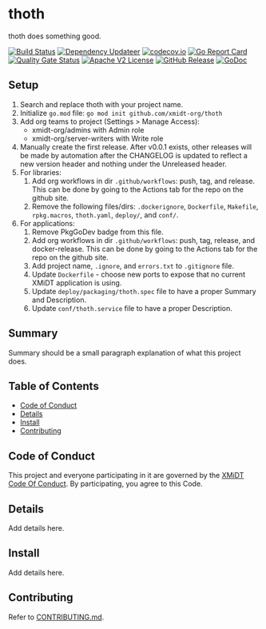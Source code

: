 # thoth

thoth does something good.

[![Build Status](https://github.com/xmidt-org/thoth/actions/workflows/ci.yml/badge.svg)](https://github.com/xmidt-org/thoth/actions/workflows/ci.yml)
[![Dependency Updateer](https://github.com/xmidt-org/thoth/actions/workflows/updater.yml/badge.svg)](https://github.com/xmidt-org/thoth/actions/workflows/updater.yml)
[![codecov.io](http://codecov.io/github/xmidt-org/thoth/coverage.svg?branch=main)](http://codecov.io/github/xmidt-org/thoth?branch=main)
[![Go Report Card](https://goreportcard.com/badge/github.com/xmidt-org/thoth)](https://goreportcard.com/report/github.com/xmidt-org/thoth)
[![Quality Gate Status](https://sonarcloud.io/api/project_badges/measure?project=xmidt-org_thoth&metric=alert_status)](https://sonarcloud.io/dashboard?id=xmidt-org_thoth)
[![Apache V2 License](http://img.shields.io/badge/license-Apache%20V2-blue.svg)](https://github.com/xmidt-org/thoth/blob/main/LICENSE)
[![GitHub Release](https://img.shields.io/github/release/xmidt-org/thoth.svg)](CHANGELOG.md)
[![GoDoc](https://pkg.go.dev/badge/github.com/xmidt-org/thoth)](https://pkg.go.dev/github.com/xmidt-org/thoth)

## Setup

1. Search and replace thoth with your project name.
1. Initialize `go.mod` file: `go mod init github.com/xmidt-org/thoth`
1. Add org teams to project (Settings > Manage Access): 
    - xmidt-org/admins with Admin role
    - xmidt-org/server-writers with Write role
1. Manually create the first release.  After v0.0.1 exists, other releases will be made by automation after the CHANGELOG is updated to reflect a new version header and nothing under the Unreleased header.
1. For libraries:
    1. Add org workflows in dir `.github/workflows`: push, tag, and release. This can be done by going to the Actions tab for the repo on the github site.
    1. Remove the following files/dirs: `.dockerignore`, `Dockerfile`, `Makefile`, `rpkg.macros`, `thoth.yaml`, `deploy/`, and `conf/`.
1. For applications:
    1. Remove PkgGoDev badge from this file.
    1. Add org workflows in dir `.github/workflows`: push, tag, release, and docker-release. This can be done by going to the Actions tab for the repo on the github site.
    1. Add project name, `.ignore`, and `errors.txt` to `.gitignore` file.
    1. Update `Dockerfile` - choose new ports to expose that no current XMiDT application is using.
    1. Update `deploy/packaging/thoth.spec` file to have a proper Summary and Description.
    1. Update `conf/thoth.service` file to have a proper Description.


## Summary

Summary should be a small paragraph explanation of what this project does.

## Table of Contents

- [Code of Conduct](#code-of-conduct)
- [Details](#details)
- [Install](#install)
- [Contributing](#contributing)

## Code of Conduct

This project and everyone participating in it are governed by the [XMiDT Code Of Conduct](https://xmidt.io/docs/community/code_of_conduct/). 
By participating, you agree to this Code.

## Details

Add details here.

## Install

Add details here.

## Contributing

Refer to [CONTRIBUTING.md](CONTRIBUTING.md).
